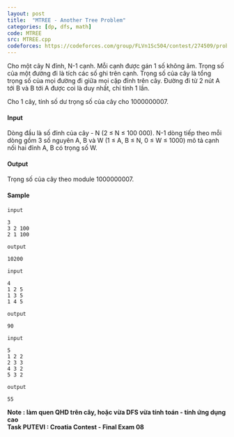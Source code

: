 ```yaml
---
layout: post
title:  "MTREE - Another Tree Problem"
categories: [dp, dfs, math]
code: MTREE
src: MTREE.cpp
codeforces: https://codeforces.com/group/FLVn1Sc504/contest/274509/problem/U
---
```




  






Cho một cây N đỉnh, N-1 cạnh. Mỗi cạnh được gán 1 số không âm. Trọng số của một đường đi là tích các số ghi trên cạnh. Trọng số của cây là tổng trọng số của mọi đường đi giữa mọi cặp đỉnh trên cây. Đường đi từ 2 nút A tới B và B tới A được coi là duy nhất, chỉ tính 1 lần.

Cho 1 cây, tính số dư trọng số của cây cho 1000000007.

#### Input

Dòng đầu là số đỉnh của cây - N (2 ≤ N ≤ 100 000). N-1 dòng tiếp theo mỗi dòng gồm 3 số nguyên A, B và W (1 ≤ A, B ≤ N, 0 ≤ W ≤ 1000) mô tả cạnh nối hai đỉnh A, B có trọng số W.

#### Output

Trọng số của cây theo module 1000000007.

#### Sample

```
input 
 
3 
3 2 100 
2 1 100 
 
output 
 
10200 

input 
 
4 
1 2 5 
1 3 5 
1 4 5 
 
output 
 
90 

input 
 
5 
1 2 2 
2 3 3 
4 3 2 
5 3 2 
 
output 
 
55

```

**Note : làm quen QHD trên cây, hoặc vừa DFS vừa tính toán - tính ứng dụng cao**  
**Task PUTEVI : Croatia Contest - Final Exam 08**

<!--more-->


